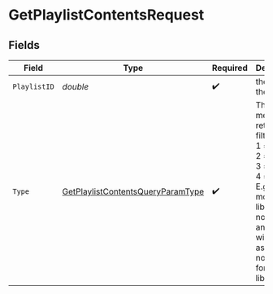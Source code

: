 # GetPlaylistContentsRequest


## Fields

| Field                                                                                                                                                                                        | Type                                                                                                                                                                                         | Required                                                                                                                                                                                     | Description                                                                                                                                                                                  | Example                                                                                                                                                                                      |
| -------------------------------------------------------------------------------------------------------------------------------------------------------------------------------------------- | -------------------------------------------------------------------------------------------------------------------------------------------------------------------------------------------- | -------------------------------------------------------------------------------------------------------------------------------------------------------------------------------------------- | -------------------------------------------------------------------------------------------------------------------------------------------------------------------------------------------- | -------------------------------------------------------------------------------------------------------------------------------------------------------------------------------------------- |
| `PlaylistID`                                                                                                                                                                                 | *double*                                                                                                                                                                                     | :heavy_check_mark:                                                                                                                                                                           | the ID of the playlist                                                                                                                                                                       |                                                                                                                                                                                              |
| `Type`                                                                                                                                                                                       | [GetPlaylistContentsQueryParamType](../../Models/Requests/GetPlaylistContentsQueryParamType.md)                                                                                              | :heavy_check_mark:                                                                                                                                                                           | The type of media to retrieve or filter by.<br/>1 = movie<br/>2 = show<br/>3 = season<br/>4 = episode<br/>E.g. A movie library will not return anything with type 3 as there are no seasons for movie libraries<br/> | 2                                                                                                                                                                                            |
